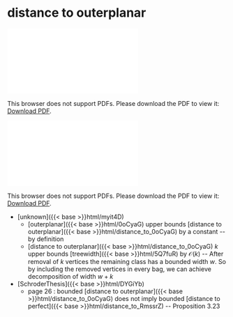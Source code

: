 # distance to outerplanar




<object data="../local_distance_to_0oCyaG.pdf" type="application/pdf" width="100%" height="480px"><embed src="../local_distance_to_0oCyaG.pdf"><p>This browser does not support PDFs. Please download the PDF to view it: <a href="../local_distance_to_0oCyaG.pdf">Download PDF</a>.</p></embed></object>


<object data="../inclusions_distance_to_0oCyaG.pdf" type="application/pdf" width="100%" height="480px"><embed src="../inclusions_distance_to_0oCyaG.pdf"><p>This browser does not support PDFs. Please download the PDF to view it: <a href="../inclusions_distance_to_0oCyaG.pdf">Download PDF</a>.</p></embed></object>

*  [unknown]({{< base >}}html/myit4D)
    * [outerplanar]({{< base >}}html/0oCyaG) upper bounds [distance to outerplanar]({{< base >}}html/distance_to_0oCyaG) by a constant -- by definition
    * [distance to outerplanar]({{< base >}}html/distance_to_0oCyaG) $k$ upper bounds [treewidth]({{< base >}}html/5Q7fuR) by $\mathcal O(k)$ -- After removal of $k$ vertices the remaining class has a bounded width $w$. So by including the removed vertices in every bag, we can achieve decomposition of width $w+k$
*  [SchroderThesis]({{< base >}}html/DYGiYb)
    * page 26 : bounded [distance to outerplanar]({{< base >}}html/distance_to_0oCyaG) does not imply bounded [distance to perfect]({{< base >}}html/distance_to_RmssrZ) -- Proposition 3.23